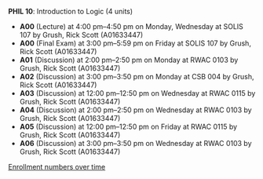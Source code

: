 **PHIL 10**: Introduction to Logic (4 units)

- **A00** (Lecture) at 4:00 pm–4:50 pm on Monday, Wednesday at SOLIS 107 by Grush, Rick Scott (A01633447)
- **A00** (Final Exam) at 3:00 pm–5:59 pm on Friday at SOLIS 107 by Grush, Rick Scott (A01633447)
- **A01** (Discussion) at 2:00 pm–2:50 pm on Monday at RWAC 0103 by Grush, Rick Scott (A01633447)
- **A02** (Discussion) at 3:00 pm–3:50 pm on Monday at CSB 004 by Grush, Rick Scott (A01633447)
- **A03** (Discussion) at 12:00 pm–12:50 pm on Wednesday at RWAC 0115 by Grush, Rick Scott (A01633447)
- **A04** (Discussion) at 2:00 pm–2:50 pm on Wednesday at RWAC 0103 by Grush, Rick Scott (A01633447)
- **A05** (Discussion) at 12:00 pm–12:50 pm on Friday at RWAC 0115 by Grush, Rick Scott (A01633447)
- **A06** (Discussion) at 3:00 pm–3:50 pm on Wednesday at RWAC 0103 by Grush, Rick Scott (A01633447)

[Enrollment numbers over time](./PHIL10.tsv)
